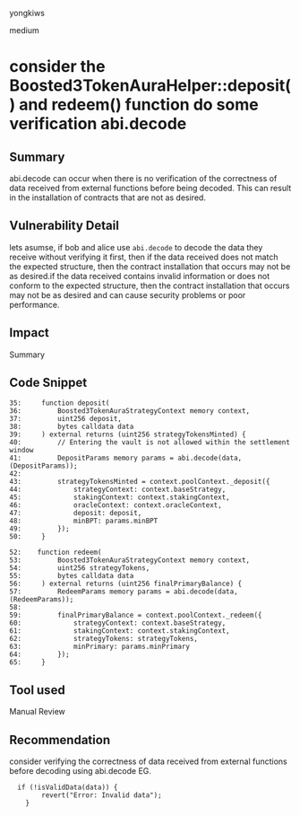 yongkiws

medium

# consider the Boosted3TokenAuraHelper::deposit() and redeem() function do some verification abi.decode

## Summary
abi.decode can occur when there is no verification of the correctness of data received from external functions before being decoded. This can result in the installation of contracts that are not as desired.

## Vulnerability Detail
lets asumse, if bob and alice use `abi.decode` to decode the data they receive without verifying it first, then if the data received does not match the expected structure, then the contract installation that occurs may not be as desired.if the data received contains invalid information or does not conform to the expected structure, then the contract installation that occurs may not be as desired and can cause security problems or poor performance.

## Impact
Summary

## Code Snippet
```  solidity
35:     function deposit(
36:         Boosted3TokenAuraStrategyContext memory context,
37:         uint256 deposit,
38:         bytes calldata data
39:     ) external returns (uint256 strategyTokensMinted) {
40:         // Entering the vault is not allowed within the settlement window
41:         DepositParams memory params = abi.decode(data, (DepositParams));
42: 
43:         strategyTokensMinted = context.poolContext._deposit({
44:             strategyContext: context.baseStrategy,
45:             stakingContext: context.stakingContext,
46:             oracleContext: context.oracleContext, 
47:             deposit: deposit,
48:             minBPT: params.minBPT
49:         });
50:     }
```

``` solidity
52:    function redeem(
53:         Boosted3TokenAuraStrategyContext memory context,
54:         uint256 strategyTokens,
55:         bytes calldata data
56:     ) external returns (uint256 finalPrimaryBalance) {
57:         RedeemParams memory params = abi.decode(data, (RedeemParams));
58: 
59:         finalPrimaryBalance = context.poolContext._redeem({
60:             strategyContext: context.baseStrategy,
61:             stakingContext: context.stakingContext,
62:             strategyTokens: strategyTokens,
63:             minPrimary: params.minPrimary
64:         });
65:     }
```
## Tool used

Manual Review

## Recommendation
consider verifying the correctness of data received from external functions before decoding using abi.decode
EG.
``` solidity
  if (!isValidData(data)) {
        revert("Error: Invalid data");
    }
```